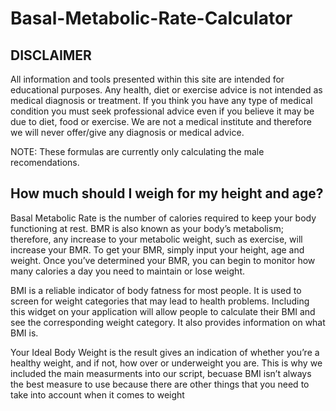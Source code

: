 # Basal-Metabolic-Rate-Calculator

DISCLAIMER
----------
All information and tools presented within this site are intended for educational purposes. Any health, diet or exercise advice is not intended as medical diagnosis or treatment. If you think you have any type of medical condition you must seek professional advice even if you believe it may be due to diet, food or exercise. We are not a medical institute and therefore we will never offer/give any diagnosis or medical advice.

NOTE:  These formulas are currently only calculating the male recomendations.

How much should I weigh for my height and age?
----------------------------------------------

Basal Metabolic Rate is the number of calories required to keep your body functioning at rest. BMR is also known as your body’s metabolism; therefore, any increase to your metabolic weight, such as exercise, will increase your BMR. To get your BMR, simply input your height, age and weight. Once you’ve determined your BMR, you can begin to monitor how many calories a day you need to maintain or lose weight. 

BMI is a reliable indicator of body fatness for most people. It is used to screen for weight categories that may lead to health problems. Including this widget on your application will allow people to calculate their BMI and see the corresponding weight category. It also provides information on what BMI is.

Your Ideal Body Weight is the result gives an indication of whether you’re a healthy weight, and if not, how over or underweight you are. This is why we included the main measurments into our script, becuase BMI isn’t always the best measure to use because there are other things that you need to take into account when it comes to weight

